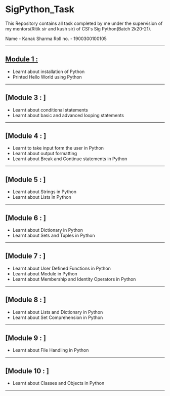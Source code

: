 # SigPython_Task
This Repository contains all task completed by me under the supervision of my mentors(Ritik sir and kush sir) of CSI's Sig Python(Batch 2k20-21).

Name - Kanak Sharma
Roll no. - 1900300100105

---

<!-- OL -->
## [Module 1 : ](https://github.com/sharmakhushi9757/Python_Sig_Task/tree/master/MODULE1)
<!-- UL -->
* Learnt about installation of Python
* Printed Hello World using Python

--- 

<!-- OL -->
##  [Module 3 : ]
<!-- UL -->
* Learnt about conditional statements
* Learnt about basic and advanced looping statements

---

<!-- OL -->
##  [Module 4 : ]
<!-- UL -->
* Learnt to take input form the user in Python
* Learnt about output formatting
* Learnt about Break and Continue statements in Python

---

<!-- OL -->
##  [Module 5 : ]
<!-- UL -->
* Learnt about Strings in Python
* Learnt about Lists in Python

---

<!-- OL -->
##  [Module 6 : ]
<!-- UL -->
* Learnt about Dictionary in Python
* Learnt about Sets and Tuples in Python

---

<!-- OL -->
##  [Module 7 : ]
<!-- UL -->
* Learnt about User Defined Functions in Python
* Learnt about Module in Python
* Learnt about Membership and Identity Operators in Python

---

<!-- OL -->
##  [Module 8 : ]
<!-- UL -->
* Learnt about Lists and Dictionary in Python
* Learnt about Set Comprehension in Python

---

<!-- OL -->
##  [Module 9 : ]
<!-- UL -->
* Learnt about File Handling in Python

---

<!-- OL -->
##  [Module 10 : ]
<!-- UL -->
* Learnt about Classes and Objects in Python

---
